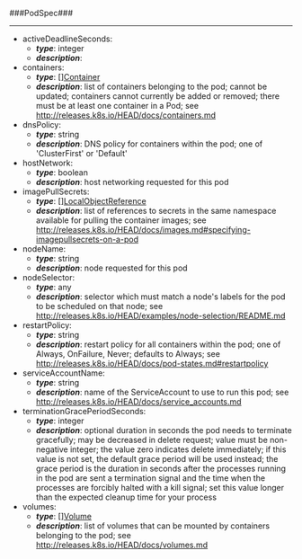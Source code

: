 ###PodSpec###

---
* activeDeadlineSeconds: 
  * **_type_**: integer
  * **_description_**: 
* containers: 
  * **_type_**: [][Container](Container.md)
  * **_description_**: list of containers belonging to the pod; cannot be updated; containers cannot currently be added or removed; there must be at least one container in a Pod; see http://releases.k8s.io/HEAD/docs/containers.md
* dnsPolicy: 
  * **_type_**: string
  * **_description_**: DNS policy for containers within the pod; one of 'ClusterFirst' or 'Default'
* hostNetwork: 
  * **_type_**: boolean
  * **_description_**: host networking requested for this pod
* imagePullSecrets: 
  * **_type_**: [][LocalObjectReference](LocalObjectReference.md)
  * **_description_**: list of references to secrets in the same namespace available for pulling the container images; see http://releases.k8s.io/HEAD/docs/images.md#specifying-imagepullsecrets-on-a-pod
* nodeName: 
  * **_type_**: string
  * **_description_**: node requested for this pod
* nodeSelector: 
  * **_type_**: any
  * **_description_**: selector which must match a node's labels for the pod to be scheduled on that node; see http://releases.k8s.io/HEAD/examples/node-selection/README.md
* restartPolicy: 
  * **_type_**: string
  * **_description_**: restart policy for all containers within the pod; one of Always, OnFailure, Never; defaults to Always; see http://releases.k8s.io/HEAD/docs/pod-states.md#restartpolicy
* serviceAccountName: 
  * **_type_**: string
  * **_description_**: name of the ServiceAccount to use to run this pod; see http://releases.k8s.io/HEAD/docs/service_accounts.md
* terminationGracePeriodSeconds: 
  * **_type_**: integer
  * **_description_**: optional duration in seconds the pod needs to terminate gracefully; may be decreased in delete request; value must be non-negative integer; the value zero indicates delete immediately; if this value is not set, the default grace period will be used instead; the grace period is the duration in seconds after the processes running in the pod are sent a termination signal and the time when the processes are forcibly halted with a kill signal; set this value longer than the expected cleanup time for your process
* volumes: 
  * **_type_**: [][Volume](Volume.md)
  * **_description_**: list of volumes that can be mounted by containers belonging to the pod; see http://releases.k8s.io/HEAD/docs/volumes.md
